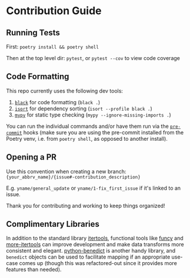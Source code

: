 # Contribution Guide

## Running Tests
First: `poetry install && poetry shell`

Then at the top level dir: `pytest`, or `pytest --cov` to view code coverage

## Code Formatting
This repo currently uses the following dev tools:
1. [`black`](https://github.com/psf/black) for code formatting (`black .`)
2. [`isort`](https://github.com/PyCQA/isort) for dependency sorting (`isort --profile black .`)
3. [`mypy`](https://github.com/python/mypy) for static type checking (`mypy --ignore-missing-imports .`)

You can run the individual commands and/or have them run via the [`pre-commit`](https://github.com/pre-commit/pre-commit) hooks (make sure you are using the pre-commit installed from the Poetry venv, i.e. from `poetry shell`, as opposed to another install).

## Opening a PR
Use this convention when creating a new branch: `{your_abbrv_name}/{issue#-contribution_description}`

E.g. `yname/general_update` or `yname/1-fix_first_issue` if it's linked to an issue.

Thank you for contributing and working to keep things organized!

## Complimentary Libraries
In addition to the standard library [itertools](https://docs.python.org/3/library/itertools.html), functional tools like [funcy](https://github.com/Suor/funcy) and [more-itertools](https://github.com/more-itertools/more-itertools) can improve development and make data transforms more consistent and elegant. [python-benedict](https://github.com/fabiocaccamo/python-benedict) is another handy library, and `benedict` objects can be used to facilitate mapping if an appropriate use-case comes up (though this was refactored-out since it provides more features than needed).

